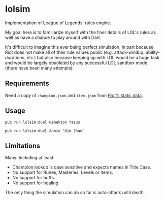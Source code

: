# lolsim
Implementation of League of Legends' rules engine.

My goal here is to familiarize myself with the finer details of LOL's rules as
well as have a chance to play around with Dart.

It's difficult to imagine this ever being perfect simulation, in part because
Riot does not make all of their rule values public (e.g. attack-windup,
ability-durations, etc.) but also because keeping up with LOL would be a huge
task and would be largely obsoleted by any successful LOL sandbox mode (there
have been many attempts).

## Requirements
Need a copy of `champion.json` and `item.json` from [Riot's static data](https://developer.riotgames.com/docs/static-data).

## Usage
`pub run lolsim:duel Renekton Yasuo`

`pub run lolsim:duel Annie "Xin Zhao"`

## Limitations
Many.  Including at least:
 - Champion lookup is case sensitive and expects names in Title Case.
 - No support for Runes, Masteries, Levels or Items.
 - No support for buffs.
 - No support for healing.

The only thing the simulation can do so far is auto-attack until death.

